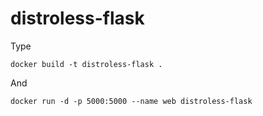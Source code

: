 # distroless-flask
Type 
```shell script
docker build -t distroless-flask . 
```
And
```shell script
docker run -d -p 5000:5000 --name web distroless-flask 
```
